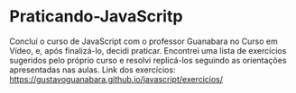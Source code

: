 # Praticando-JavaScritp
Concluí o curso de JavaScript com o professor Guanabara no Curso em Vídeo, e, após finalizá-lo, decidi praticar. Encontrei uma lista de exercícios sugeridos pelo próprio curso e resolvi replicá-los seguindo as orientações apresentadas nas aulas. Link dos exercícios: https://gustavoguanabara.github.io/javascript/exercicios/
